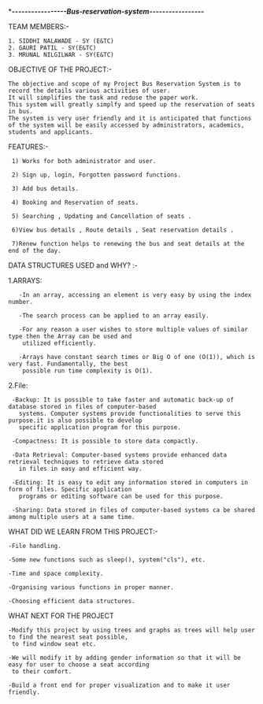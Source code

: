 ********************-----------------Bus-reservation-system-----------------*******************


TEAM MEMBERS:-

    1. SIDDHI NALAWADE - SY (E&TC)
    2. GAURI PATIL - SY(E&TC)
    3. MRUNAL NILGILWAR - SY(E&TC)

OBJECTIVE OF THE PROJECT:-

    The objective and scope of my Project Bus Reservation System is to record the details various activities of user. 
    It will simplifies the task and reduse the paper work.
    This system will greatly simplfy and speed up the reservation of seats in bus.
    The system is very user friendly and it is anticipated that functions of the system will be easily accessed by administrators, academics, students and applicants. 


FEATURES:-

     1) Works for both administrator and user.
     
     2) Sign up, login, Forgotten password functions.
     
     3) Add bus details.
     
     4) Booking and Reservation of seats.
     
     5) Searching , Updating and Cancellation of seats .
     
     6)View bus details , Route details , Seat reservation details .
     
     7)Renew function helps to renewing the bus and seat details at the end of the day.


DATA STRUCTURES USED and WHY? :-

 1.ARRAYS:

       -In an array, accessing an element is very easy by using the index number. 
       
       -The search process can be applied to an array easily. 
       
       -For any reason a user wishes to store multiple values of similar type then the Array can be used and 
        utilized efficiently. 
        
       -Arrays have constant search times or Big O of one (O(1)), which is very fast. Fundamentally, the best 
        possible run time complexity is O(1).

2.File:

     -Backup: It is possible to take faster and automatic back-up of database stored in files of computer-based 
       systems. Computer systems provide functionalities to serve this purpose.it is also possible to develop 
       specific application program for this purpose.
       
     -Compactness: It is possible to store data compactly. 
     
     -Data Retrieval: Computer-based systems provide enhanced data retrieval techniques to retrieve data stored 
       in files in easy and efficient way.
       
     -Editing: It is easy to edit any information stored in computers in form of files. Specific application 
       programs or editing software can be used for this purpose. 
       
     -Sharing: Data stored in files of computer-based systems ca be shared among multiple users at a same time.
     
     
WHAT DID WE LEARN FROM THIS PROJECT:-

    -File handling.
    
    -Some new functions such as sleep(), system("cls"), etc.
    
    -Time and space complexity.
    
    -Organising various functions in proper manner.
    
    -Choosing efficient data structures.
    
    
WHAT NEXT FOR THE PROJECT

    -Modify this project by using trees and graphs as trees will help user to find the nearest seat possible, 
     to find window seat etc.
     
    -We will modify it by adding gender information so that it will be easy for user to choose a seat according 
     to their comfort.
     
    -Build a front end for proper visualization and to make it user friendly.
